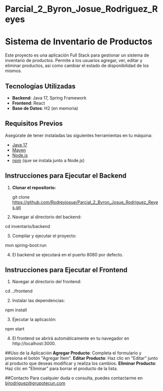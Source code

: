 # Parcial_2_Byron_Josue_Rodriguez_Reyes
# Sistema de Inventario de Productos

Este proyecto es una aplicación Full Stack para gestionar un sistema de inventario de productos. Permite a los usuarios agregar, ver, editar y eliminar productos, así como cambiar el estado de disponibilidad de los mismos.

## Tecnologías Utilizadas

- **Backend**: Java 17, Spring Framework
- **Frontend**: React
- **Base de Datos**: H2 (en memoria)


## Requisitos Previos

Asegúrate de tener instaladas las siguientes herramientas en tu máquina:

- [Java 17](https://www.oracle.com/java/technologies/javase-jdk17-downloads.html)
- [Maven](https://maven.apache.org/download.cgi)
- [Node.js](https://nodejs.org/en/download/)
- [npm](https://www.npmjs.com/get-npm) (que se instala junto a Node.js)

## Instrucciones para Ejecutar el Backend

1. **Clonar el repositorio:**
   
   git clone https://github.com/Rodreyjosue/Parcial_2_Byron_Josue_Rodriguez_Reyes.git
   
3. Navegar al directorio del backend:

  cd inventario/backend

3. Compilar y ejecutar el proyecto:
   
  mvn spring-boot:run
  
4. El backend se ejecutará en el puerto 8080 por defecto.

## Instrucciones para Ejecutar el Frontend
1. Navegar al directorio del frontend:

  cd ../frontend

2. Instalar las dependencias:

  npm install

3. Ejecutar la aplicación:
   
  npm start

4. El frontend se abrirá automáticamente en tu navegador en http://localhost:3000.

##Uso de la Aplicación
**Agregar Producto**: Completa el formulario y presiona el botón "Agregar Ítem".
**Editar Producto**: Haz clic en "Editar" junto al producto que deseas modificar y realiza los cambios.
**Eliminar Producto**: Haz clic en "Eliminar" para borrar el producto de la lista.

##Contacto
Para cualquier duda o consulta, puedes contactarme en bjrodriguez@grupotecun.com
